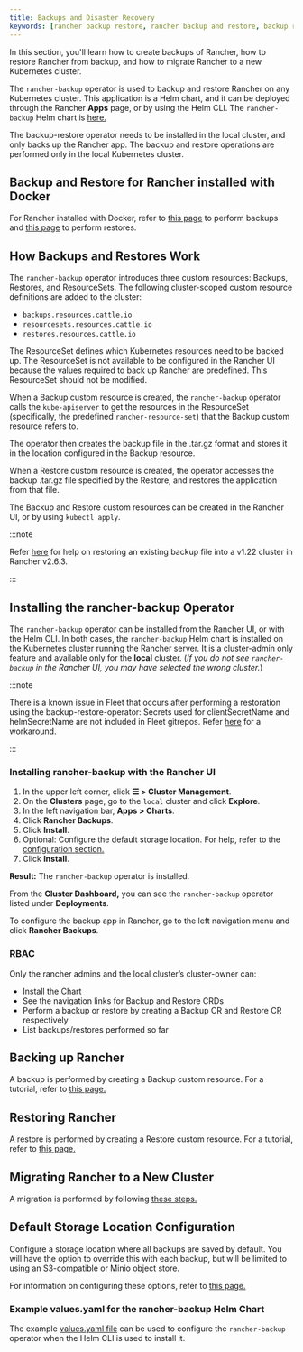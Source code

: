 ```yaml
---
title: Backups and Disaster Recovery
keywords: [rancher backup restore, rancher backup and restore, backup restore rancher, rancher backup and restore rancher]
---
```


In this section, you'll learn how to create backups of Rancher, how to restore Rancher from backup, and how to migrate Rancher to a new Kubernetes cluster.

The `rancher-backup` operator is used to backup and restore Rancher on any Kubernetes cluster. This application is a Helm chart, and it can be deployed through the Rancher **Apps** page, or by using the Helm CLI. The `rancher-backup` Helm chart is [here.](https://github.com/rancher/charts/tree/release-v2.6/charts/rancher-backup)

The backup-restore operator needs to be installed in the local cluster, and only backs up the Rancher app. The backup and restore operations are performed only in the local Kubernetes cluster.


## Backup and Restore for Rancher installed with Docker

For Rancher installed with Docker, refer to [this page](../how-to-guides/new-user-guides/backup-restore-and-disaster-recovery/back-up-docker-installed-rancher.md) to perform backups and [this page](../how-to-guides/new-user-guides/backup-restore-and-disaster-recovery/restore-docker-installed-rancher.md) to perform restores.

## How Backups and Restores Work

The `rancher-backup` operator introduces three custom resources: Backups, Restores, and ResourceSets. The following cluster-scoped custom resource definitions are added to the cluster:

- `backups.resources.cattle.io`
- `resourcesets.resources.cattle.io`
- `restores.resources.cattle.io`

The ResourceSet defines which Kubernetes resources need to be backed up. The ResourceSet is not available to be configured in the Rancher UI because the values required to back up Rancher are predefined. This ResourceSet should not be modified.

When a Backup custom resource is created, the `rancher-backup` operator calls the `kube-apiserver` to get the resources in the ResourceSet (specifically, the predefined `rancher-resource-set`) that the Backup custom resource refers to.

The operator then creates the backup file in the .tar.gz format and stores it in the location configured in the Backup resource.

When a Restore custom resource is created, the operator accesses the backup .tar.gz file specified by the Restore, and restores the application from that file.

The Backup and Restore custom resources can be created in the Rancher UI, or by using `kubectl apply`.

:::note

Refer [here](../how-to-guides/new-user-guides/backup-restore-and-disaster-recovery/migrate-rancher-to-new-cluster.md#2-restore-from-backup-using-a-restore-custom-resource) for help on restoring an existing backup file into a v1.22 cluster in Rancher v2.6.3.

:::

## Installing the rancher-backup Operator

The `rancher-backup` operator can be installed from the Rancher UI, or with the Helm CLI. In both cases, the `rancher-backup` Helm chart is installed on the Kubernetes cluster running the Rancher server. It is a cluster-admin only feature and available only for the **local** cluster.  (*If you do not see `rancher-backup` in the Rancher UI, you may have selected the wrong cluster.*)

:::note

There is a known issue in Fleet that occurs after performing a restoration using the backup-restore-operator: Secrets used for clientSecretName and helmSecretName are not included in Fleet gitrepos. Refer [here](./fleet-gitops-at-scale.md#troubleshooting) for a workaround.

:::

### Installing rancher-backup with the Rancher UI

1. In the upper left corner, click **☰ > Cluster Management**.
1. On the **Clusters** page, go to the `local` cluster and click **Explore**.
1. In the left navigation bar, **Apps > Charts**.
1. Click **Rancher Backups**.
1. Click **Install**.
1. Optional: Configure the default storage location. For help, refer to the [configuration section.](../reference-guides/backup-restore-configuration/storage-configuration.md)
1. Click **Install**.

**Result:** The `rancher-backup` operator is installed.

From the **Cluster Dashboard,** you can see the `rancher-backup` operator listed under **Deployments**.

To configure the backup app in Rancher, go to the left navigation menu and click **Rancher Backups**.

### RBAC

Only the rancher admins and the local cluster’s cluster-owner can:

* Install the Chart
* See the navigation links for Backup and Restore CRDs
* Perform a backup or restore by creating a Backup CR and Restore CR respectively
* List backups/restores performed so far

## Backing up Rancher

A backup is performed by creating a Backup custom resource. For a tutorial, refer to [this page.](../how-to-guides/new-user-guides/backup-restore-and-disaster-recovery/back-up-rancher.md)

## Restoring Rancher

A restore is performed by creating a Restore custom resource. For a tutorial, refer to [this page.](../how-to-guides/new-user-guides/backup-restore-and-disaster-recovery/restore-rancher.md)

## Migrating Rancher to a New Cluster

A migration is performed by following [these steps.](../how-to-guides/new-user-guides/backup-restore-and-disaster-recovery/migrate-rancher-to-new-cluster.md)

## Default Storage Location Configuration

Configure a storage location where all backups are saved by default. You will have the option to override this with each backup, but will be limited to using an S3-compatible or Minio object store.

For information on configuring these options, refer to [this page.](../reference-guides/backup-restore-configuration/storage-configuration.md)

### Example values.yaml for the rancher-backup Helm Chart

The example [values.yaml file](../reference-guides/backup-restore-configuration/storage-configuration.md#example-values-yaml-for-the-rancher-backup-helm-chart) can be used to configure the `rancher-backup` operator when the Helm CLI is used to install it.
